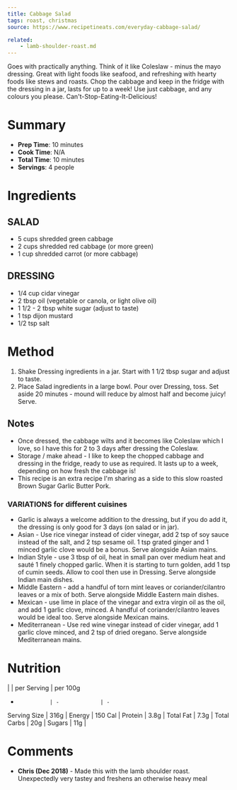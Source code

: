 ```yaml
---
title: Cabbage Salad
tags: roast, christmas
source: https://www.recipetineats.com/everyday-cabbage-salad/

related:
    - lamb-shoulder-roast.md
---
```


Goes with practically anything. Think of it like Coleslaw - minus the mayo dressing. Great with light foods like seafood, and refreshing with hearty foods like stews and roasts. Chop the cabbage and keep in the fridge with the dressing in a jar, lasts for up to a week! Use just cabbage, and any colours you please. Can't-Stop-Eating-It-Delicious! 

# Summary

* **Prep Time**: 10 minutes
* **Cook Time**: N/A
* **Total Time**: 10 minutes
* **Servings**: 4 people


# Ingredients

## SALAD

- 5 cups shredded green cabbage
- 2 cups shredded red cabbage (or more green)
- 1 cup shredded carrot (or more cabbage)

## DRESSING

- 1/4 cup cidar vinegar
- 2 tbsp oil (vegetable or canola, or light olive oil)
- 1 1/2 - 2 tbsp white sugar (adjust to taste)
- 1 tsp dijon mustard
- 1/2 tsp salt

# Method

1. Shake Dressing ingredients in a jar. Start with 1 1/2 tbsp sugar and adjust to taste.
1. Place Salad ingredients in a large bowl. Pour over Dressing, toss. Set aside 20 minutes - mound will reduce by almost half and become juicy! Serve.

## Notes

* Once dressed, the cabbage wilts and it becomes like Coleslaw which I love, so I have this for 2 to 3 days after dressing the Coleslaw.
* Storage / make ahead - I like to keep the chopped cabbage and dressing in the fridge, ready to use as required. It lasts up to a week, depending on how fresh the cabbage is!
* This recipe is an extra recipe I'm sharing as a side to this slow roasted Brown Sugar Garlic Butter Pork.

### VARIATIONS for different cuisines

* Garlic is always a welcome addition to the dressing, but if you do add it, the dressing is only good for 3 days (on salad or in jar).
* Asian - Use rice vinegar instead of cider vinegar, add 2 tsp of soy sauce instead of the salt, and 2 tsp sesame oil. 1 tsp grated ginger and 1 minced garlic clove would be a bonus. Serve alongside Asian mains.
* Indian Style - use 3 tbsp of oil, heat in small pan over medium heat and sauté 1 finely chopped garlic. When it is starting to turn golden, add 1 tsp of cumin seeds. Allow to cool then use in Dressing. Serve alongside Indian main dishes.
* Middle Eastern - add a handful of torn mint leaves or coriander/cilantro leaves or a mix of both. Serve alongside Middle Eastern main dishes.
* Mexican - use lime in place of the vinegar and extra virgin oil as the oil, and add 1 garlic clove, minced. A handful of coriander/cilantro leaves would be ideal too. Serve alongside Mexican mains.
* Mediterranean - Use red wine vinegar instead of cider vinegar, add 1 garlic clove minced, and 2 tsp of dried oregano. Serve alongside Mediterranean mains.

# Nutrition

|               | per Serving   | per 100g
-               | -             | -
Serving Size    | 316g          |
Energy          | 150 Cal       |
Protein         | 3.8g          |
Total Fat       | 7.3g          |
Total Carbs     | 20g           |
Sugars          | 11g           |

# Comments

- **Chris (Dec 2018)** - Made this with the lamb shoulder roast. Unexpectedly very tastey and freshens an otherwise heavy meal